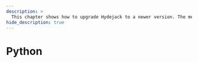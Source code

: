 ```yaml
---
description: >
  This chapter shows how to upgrade Hydejack to a newer version. The method depends on how you've installed Hydejack.
hide_description: true
---
```


# Python